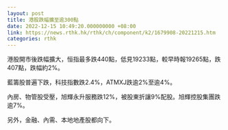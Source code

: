```yaml
---
layout: post
title: 港股跌幅擴至逾300點
date: 2022-12-15 10:49:20.000000000 +08:00
link: https://news.rthk.hk/rthk/ch/component/k2/1679908-20221215.htm
categories: rthk
---
```


港股開市後跌幅擴大，恒指最多跌440點，低見19233點，較早時報19265點，跌407點，跌幅約2%。

藍籌股普遍下跌，科技指數跌2.4%，ATMXJ跌逾2%至逾4%。

內房、物管股受壓，旭輝永升服務跌12%，被股東折讓9%配股。旭輝控股集團跌逾7%。

另外，金融、內需、本地地產股都向下。
